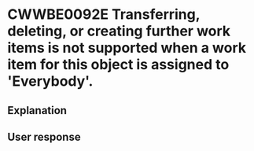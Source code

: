 # CWWBE0092E Transferring, deleting, or creating further work items is not supported when a work item for this object is assigned to 'Everybody'.

## Explanation

## User response